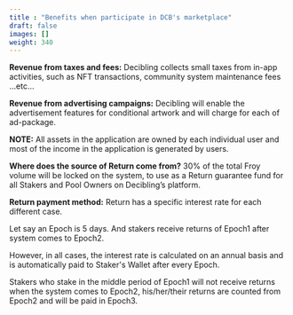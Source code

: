 ```yaml
---
title : "Benefits when participate in DCB's marketplace"
draft: false
images: []
weight: 340
---
```


**Revenue from taxes and fees:**
Decibling collects small taxes from in-app activities, such as NFT transactions, community system maintenance fees …etc…

**Revenue from advertising campaigns:**
Decibling will enable the advertisement features for conditional artwork and will charge for each of ad-package.

**NOTE:** All assets in the application are owned by each individual user and most of the income in the application is generated by users.

**Where does the source of Return come from?**
30% of the total Froy volume will be locked on the system, to use as a Return guarantee fund for all Stakers and Pool Owners on Decibling’s platform.

**Return payment method:** Return has a specific interest rate for each different case.

Let say an Epoch is 5 days. And stakers receive returns of Epoch1 after system comes to Epoch2.

However, in all cases, the interest rate is calculated on an annual basis and is automatically paid to Staker's Wallet after every Epoch.

Stakers who stake in the middle period of Epoch1 will not receive returns when the system comes to Epoch2, his/her/their returns are counted from Epoch2 and will be paid in Epoch3.


